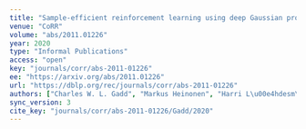 ```yaml
---
title: "Sample-efficient reinforcement learning using deep Gaussian processes."
venue: "CoRR"
volume: "abs/2011.01226"
year: 2020
type: "Informal Publications"
access: "open"
key: "journals/corr/abs-2011-01226"
ee: "https://arxiv.org/abs/2011.01226"
url: "https://dblp.org/rec/journals/corr/abs-2011-01226"
authors: ["Charles W. L. Gadd", "Markus Heinonen", "Harri L\u00e4hdesm\u00e4ki", "Samuel Kaski"]
sync_version: 3
cite_key: "journals/corr/abs-2011-01226/Gadd/2020"
---
```

